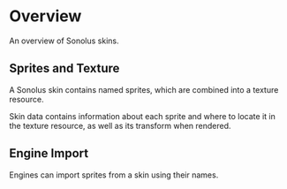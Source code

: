 # Overview

An overview of Sonolus skins.

## Sprites and Texture

A Sonolus skin contains named sprites, which are combined into a texture resource.

Skin data contains information about each sprite and where to locate it in the texture resource, as well as its transform when rendered.

## Engine Import

Engines can import sprites from a skin using their names.
